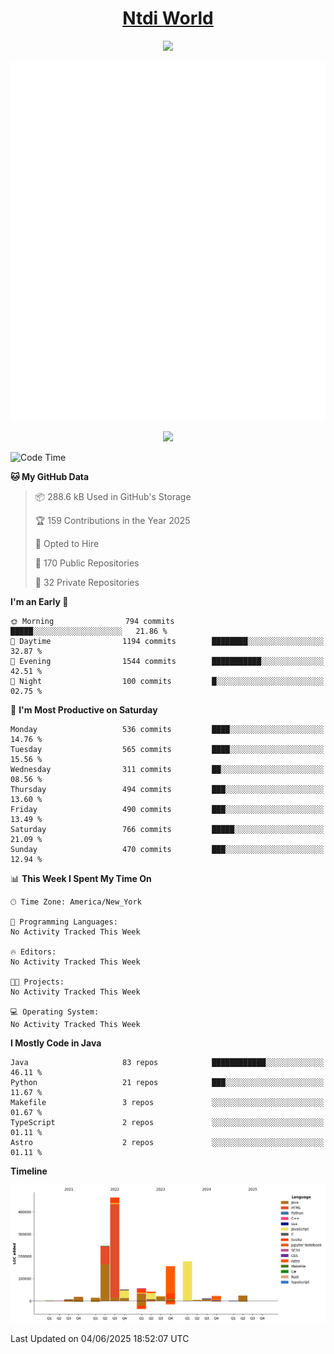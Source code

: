 <h1 align="center"><a href="https://www.ntdi.world">Ntdi World</a></h1>
<p align="center">
  <a href="https://github.com/n-tdi"><img src="https://readme-typing-svg.herokuapp.com?lines=FullStack+Developer;Web+Developer;Open-Source+Enthusiast;Java+Developer;Spigot-API%20Developer;&center=true&width=500&height=50"></a>
</p>

<div align="center">
  <img src="/github-metrics.svg"></img>
  
  <img src="https://komarev.com/ghpvc/?username=n-tdi&color=green"></img>
</div>

<!-- May use later.. idk -->
<!-- <a href="http://www.github.com/n-tdi"><img src="https://github-readme-stats.vercel.app/api?username=n-tdi&show_icons=true&hide=&count_private=true&title_color=0891b2&text_color=ffffff&icon_color=0891b2&bg_color=1c1917&hide_border=true&show_icons=true" alt="n-tdi's GitHub stats" /></a> -->

<!--START_SECTION:waka-->
![Code Time](http://img.shields.io/badge/Code%20Time-324%20hrs%2046%20mins-blue)

**🐱 My GitHub Data** 

> 📦 288.6 kB Used in GitHub's Storage 
 > 
> 🏆 159 Contributions in the Year 2025
 > 
> 💼 Opted to Hire
 > 
> 📜 170 Public Repositories 
 > 
> 🔑 32 Private Repositories 
 > 
**I'm an Early 🐤** 

```text
🌞 Morning                794 commits         █████░░░░░░░░░░░░░░░░░░░░   21.86 % 
🌆 Daytime                1194 commits        ████████░░░░░░░░░░░░░░░░░   32.87 % 
🌃 Evening                1544 commits        ███████████░░░░░░░░░░░░░░   42.51 % 
🌙 Night                  100 commits         █░░░░░░░░░░░░░░░░░░░░░░░░   02.75 % 
```
📅 **I'm Most Productive on Saturday** 

```text
Monday                   536 commits         ████░░░░░░░░░░░░░░░░░░░░░   14.76 % 
Tuesday                  565 commits         ████░░░░░░░░░░░░░░░░░░░░░   15.56 % 
Wednesday                311 commits         ██░░░░░░░░░░░░░░░░░░░░░░░   08.56 % 
Thursday                 494 commits         ███░░░░░░░░░░░░░░░░░░░░░░   13.60 % 
Friday                   490 commits         ███░░░░░░░░░░░░░░░░░░░░░░   13.49 % 
Saturday                 766 commits         █████░░░░░░░░░░░░░░░░░░░░   21.09 % 
Sunday                   470 commits         ███░░░░░░░░░░░░░░░░░░░░░░   12.94 % 
```


📊 **This Week I Spent My Time On** 

```text
🕑︎ Time Zone: America/New_York

💬 Programming Languages: 
No Activity Tracked This Week

🔥 Editors: 
No Activity Tracked This Week

🐱‍💻 Projects: 
No Activity Tracked This Week

💻 Operating System: 
No Activity Tracked This Week
```

**I Mostly Code in Java** 

```text
Java                     83 repos            ████████████░░░░░░░░░░░░░   46.11 % 
Python                   21 repos            ███░░░░░░░░░░░░░░░░░░░░░░   11.67 % 
Makefile                 3 repos             ░░░░░░░░░░░░░░░░░░░░░░░░░   01.67 % 
TypeScript               2 repos             ░░░░░░░░░░░░░░░░░░░░░░░░░   01.11 % 
Astro                    2 repos             ░░░░░░░░░░░░░░░░░░░░░░░░░   01.11 % 
```



**Timeline**

![Lines of Code chart](https://raw.githubusercontent.com/n-tdi/n-tdi/main/assets/bar_graph.png)


 Last Updated on 04/06/2025 18:52:07 UTC
<!--END_SECTION:waka-->
